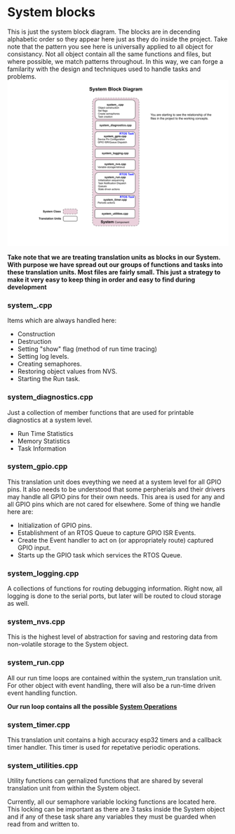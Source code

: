 # System blocks
This is just the system block diagram.  The blocks are in decending alphabetic order so they appear here just as they do inside the project.   Take note that the pattern you see here is universally applied to all object for consistancy.  Not all object contain all the same functions and files, but where possible, we match patterns throughout.  In this way, we can forge a familarity with the design and techniques used to handle tasks and problems.
![System Block Diagram](./drawings/system_block.svg)

**Take note that we are treating translation units as blocks in our System.  With purpose we have spread out our groups of functions and tasks into these translation units.  Most files are fairly small.  This just a strategy to make it very easy to keep thing in order and easy to find during development**

### system_.cpp
Items which are always handled here:
* Construction
* Destruction
* Setting "show" flag (method of run time tracing)
* Setting log levels.
* Creating semaphores.
* Restoring object values from NVS.
* Starting the Run task.

### system_diagnostics.cpp
Just a collection of member functions that are used for printable diagnostics at a system level.
* Run Time Statistics
* Memory Statistics
* Task Information

### system_gpio.cpp
This translation unit does eveything we need at a system level for all GPIO pins.  It also needs to be understood that some perpherials and their drivers may handle all GPIO pins for their own needs.  This area is used for any and all GPIO pins which are not cared for elsewhere.  Some of thing we handle here are:
* Initialization of GPIO pins.
* Establishment of an RTOS Queue to capture GPIO ISR Events.
* Create the Event handler to act on (or appropriately route) captured GPIO input.
* Starts up the GPIO task which services the RTOS Queue.

### system_logging.cpp
A collections of functions for routing debugging information.  Right now, all logging is done to the serial ports, but later will be routed to cloud storage as well.

### system_nvs.cpp
This is the highest level of abstraction for saving and restoring data from non-volatile storage to the System object.

### system_run.cpp
All our run time loops are contained within the system_run translation unit.  For other object with event handling, there will also be a run-time driven event handling function.

**Our run loop contains all the possible [System Operations](./system_operations.md)**

### system_timer.cpp
This translation unit contains a high accuracy esp32 timers and a callback timer handler.  This timer is used for repetative periodic operations.

### system_utilities.cpp
Utility functions can gernalized functions that are shared by several translation unit from within the System object.  

Currently, all our semaphore variable locking functions are located here.   This locking can be important as there are 3 tasks inside the System object and if any of these task share any variables they must be guarded when read from and written to.